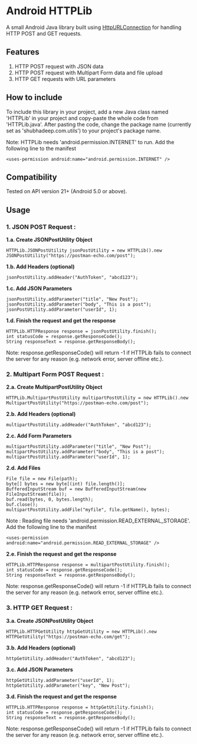 # Android HTTPLib
A small Android Java library built using [HttpURLConnection](https://developer.android.com/reference/java/net/HttpURLConnection) for handling HTTP POST and GET requests.

## Features

1. HTTP POST request with JSON data
2. HTTP POST request with Multipart Form data and file upload
3. HTTP GET requests with URL parameters

## How to include

To include this library in your project, add a new Java class named 'HTTPLib' in your project and copy-paste the whole code from 'HTTPLib.java'. After pasting the code, change the package name (currently set as 'shubhadeep.com.utils') to your project's package name.

Note: HTTPLib needs 'android.permission.INTERNET' to run. Add the following line to the manifest 
```
<uses-permission android:name="android.permission.INTERNET" />
```

## Compatibility

Tested on API version 21+ (Android 5.0 or above). 

## Usage

### 1. JSON POST Request :

**1.a. Create JSONPostUtility Object**
```
HTTPLib.JSONPostUtility jsonPostUtility = new HTTPLib().new JSONPostUtility("https://postman-echo.com/post");
```
**1.b. Add Headers (optional)**
```
jsonPostUtility.addHeader("AuthToken", "abcd123");
```
**1.c. Add JSON Parameters**
```
jsonPostUtility.addParameter("title", "New Post");
jsonPostUtility.addParameter("body", "This is a post");
jsonPostUtility.addParameter("userId", 1);
```
**1.d. Finish the request and get the response**
```
HTTPLib.HTTPResponse response = jsonPostUtility.finish();
int statusCode = response.getResponseCode();
String responseText = response.getResponseBody();
```
Note: response.getResponseCode() will return -1 if HTTPLib fails to connect the server for any reason (e.g. network error, server offline etc.). 

### 2. Multipart Form POST Request :

**2.a. Create MultipartPostUtility Object**
```
HTTPLib.MultipartPostUtility multipartPostUtility = new HTTPLib().new MultipartPostUtility("https://postman-echo.com/post");
```
**2.b. Add Headers (optional)**
```
multipartPostUtility.addHeader("AuthToken", "abcd123");
```
**2.c. Add Form Parameters**
```
multipartPostUtility.addParameter("title", "New Post");
multipartPostUtility.addParameter("body", "This is a post");
multipartPostUtility.addParameter("userId", 1);
```
**2.d. Add Files**
```
File file = new File(path);
byte[] bytes = new byte[(int) file.length()];
BufferedInputStream buf = new BufferedInputStream(new FileInputStream(file));
buf.read(bytes, 0, bytes.length);
buf.close();
multipartPostUtility.addFile("myfile", file.getName(), bytes);
```
Note : Reading file needs 'android.permission.READ_EXTERNAL_STORAGE'. Add the following line to the manifest  
```
<uses-permission android:name="android.permission.READ_EXTERNAL_STORAGE" />
```
**2.e. Finish the request and get the response**
```
HTTPLib.HTTPResponse response = multipartPostUtility.finish();
int statusCode = response.getResponseCode();
String responseText = response.getResponseBody();
```
Note: response.getResponseCode() will return -1 if HTTPLib fails to connect the server for any reason (e.g. network error, server offline etc.). 

### 3. HTTP GET Request :

**3.a. Create JSONPostUtility Object**
```
HTTPLib.HTTPGetUtility httpGetUtility = new HTTPLib().new HTTPGetUtility("https://postman-echo.com/get");
```
**3.b. Add Headers (optional)**
```
httpGetUtility.addHeader("AuthToken", "abcd123");
```
**3.c. Add JSON Parameters**
```
httpGetUtility.addParameter("userId", 1);
httpGetUtility.addParameter("key", "New Post");
```
**3.d. Finish the request and get the response**
```
HTTPLib.HTTPResponse response = httpGetUtility.finish();
int statusCode = response.getResponseCode();
String responseText = response.getResponseBody();
```
Note: response.getResponseCode() will return -1 if HTTPLib fails to connect the server for any reason (e.g. network error, server offline etc.). 
